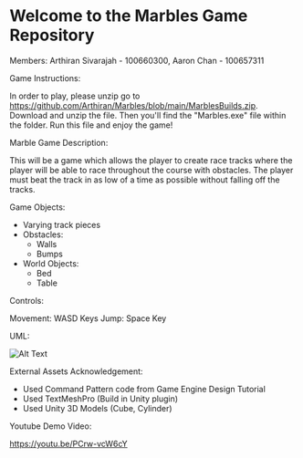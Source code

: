 # Welcome to the Marbles Game Repository

Members: Arthiran Sivarajah - 100660300, Aaron Chan - 100657311

Game Instructions:

In order to play, please unzip go to https://github.com/Arthiran/Marbles/blob/main/MarblesBuilds.zip. Download and unzip the file. Then you'll find the "Marbles.exe" file within the folder. Run this file and enjoy the game!

 
Marble Game Description: 

This will be a game which allows the player to create race tracks where the player will be able to race throughout the course with obstacles.
The player must beat the track in as low of a time as possible without falling off the tracks.

Game Objects:

- Varying track pieces
- Obstacles:
    - Walls
    - Bumps
- World Objects:
    - Bed
    - Table

Controls: 

Movement: WASD Keys
Jump: Space Key

UML:

![Alt Text](https://github.com/Arthiran/Marbles/blob/main/UML/UML1)

External Assets Acknowledgement:
- Used Command Pattern code from Game Engine Design Tutorial
- Used TextMeshPro (Build in Unity plugin)
- Used Unity 3D Models (Cube, Cylinder)

Youtube Demo Video:

https://youtu.be/PCrw-vcW6cY